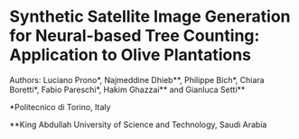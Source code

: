 # Synthetic Satellite Image Generation for Neural-based Tree Counting: Application to Olive Plantations
Authors: Luciano Prono*, Najmeddine Dhieb**, Philippe Bich*, Chiara Boretti*, Fabio Pareschi*, Hakim Ghazzai** and Gianluca Setti**

*Politecnico di Torino, Italy

**King Abdullah University of Science and Technology, Saudi Arabia
